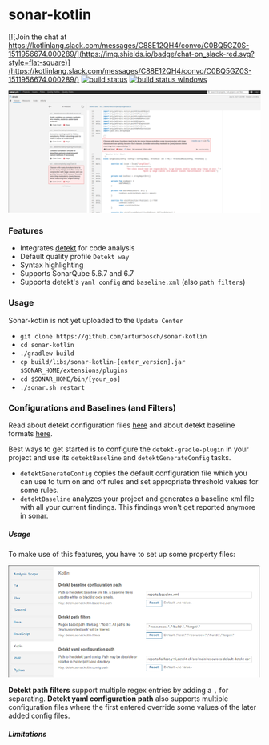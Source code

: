 # sonar-kotlin

[![Join the chat at https://kotlinlang.slack.com/messages/C88E12QH4/convo/C0BQ5GZ0S-1511956674.000289/](https://img.shields.io/badge/chat-on_slack-red.svg?style=flat-square)](https://kotlinlang.slack.com/messages/C88E12QH4/convo/C0BQ5GZ0S-1511956674.000289/)
[![build status](https://travis-ci.org/arturbosch/sonar-kotlin.svg?branch=master)](https://travis-ci.org/arturbosch/sonar-kotlin)
[![build status windows](https://ci.appveyor.com/api/projects/status/bn2vto5dnkenxeg5?svg=true
)](https://ci.appveyor.com/project/arturbosch/sonar-kotlin)

![sonar-kotlin-in-action](img/sonar-kotlin.png)

### Features

- Integrates [detekt](https://github.com/arturbosch/detekt) for code analysis
- Default quality profile `Detekt way`
- Syntax highlighting
- Supports SonarQube 5.6.7 and 6.7
- Supports detekt's `yaml config` and `baseline.xml` (also `path filters`)

### Usage

Sonar-kotlin is not yet uploaded to the `Update Center`

- `git clone https://github.com/arturbosch/sonar-kotlin`
- `cd sonar-kotlin`
- `./gradlew build`
- `cp build/libs/sonar-kotlin-[enter_version].jar $SONAR_HOME/extensions/plugins`
- `cd $SONAR_HOME/bin/[your_os]`
- `./sonar.sh restart`

### Configurations and Baselines (and Filters)

Read about detekt configuration files [here](https://github.com/arturbosch/detekt#ruleset-configuration)
and about detekt baseline formats [here](https://github.com/arturbosch/detekt#code-smell-baseline-and-ignore-list).

Best ways to get started is to configure the `detekt-gradle-plugin` in your project and use its `detektBaseline` and 
`detektGenerateConfig` tasks.
- `detektGenerateConfig` copies the default configuration file which you can use to turn on and off rules and set 
appropriate threshold values for some rules.
- `detektBaseline` analyzes your project and generates a baseline xml file with all your current findings. This 
findings won't get reported anymore in sonar.

##### Usage

To make use of this features, you have to set up some property files:

![configs](img/config.png)


__Detekt path filters__ support multiple regex entries by adding a `,` for separating.
__Detekt yaml configuration path__ also supports multiple configuration files where the first entered override some 
values of the later added config files.

##### Limitations


